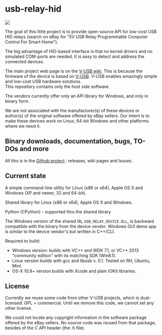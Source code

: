 usb-relay-hid
=============

![](http://vusb.wdfiles.com/local--files/project:driver-less-usb-relays-hid-interface/relay2.jpg)

The goal of this little project is to provide open-source API for low-cost USB HID relays 
(search on eBay for "5V USB Relay Programmable Computer Control For Smart Home").

The big advantage of HID-based interface is that no kernel drivers and no simulated COM-ports are needed. It is easy to detect and address the connected devices.

The main project web page is on the [V-USB wiki](http://vusb.wikidot.com/project:driver-less-usb-relays-hid-interface "driver-less-usb-relays-hid-interface"). This is because the firmware of the device is based on [V-USB](http://www.obdev.at/products/vusb/index.html). V-USB enables amazingly simple and low-cost USB hardware solutions.  
This repository contains only the host side software.

The vendors currently offer only an API library for Windows, and only in binary form.

We are not associated with the manufacturer(s) of these devices or author(s) of the original software offered by eBay sellers.
Our intent is to make these devices work on Linux, 64-bit Windows and other platforms where we need it.


Binary downloads, documentation, bugs, TO-DOs and more
----------------------

All this is in the [Github project](http://git.io/bGcxrQ) : releases, wiki pages and Issues. 



Current state
-------------

A simple command-line utility for Linux (x86 or x64), Apple OS X and Windows (XP and newer, 32 and 64-bit).

Shared library for Linux (x86 or x64), Apple OS X and Windows.

Python (CPython) - supported thru the shared library 

The Windows version of the shared lib, `USB_RELAY_DEVICE.DLL`, is backward compatible with the binary from the device vendor.
Windows GUI demo app is similar to the device vendor's but written in C++/CLI.

Required to build:

- Windows version: builds with VC++ and WDK 7.1, or VC++ 2013 "community edition" with its matching SDK (Win8.1).
- Linux version builds with gcc and libusb v. 0.1. Tested on RH, Ubuntu, Mint.
- OS-X 10.9+ version builds with Xcode and plain IOKit libraries. 


License
-------

Currently we reuse some code from other V-USB projects, which is dual-licensed: GPL + commercial. Until we remove this code, we cannot set any other license. 

We could not locate any copyright information in the software package offered by the eBay sellers. No source code was reused from that package, besides of the C API header (the .h file).
